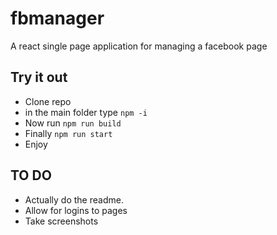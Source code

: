 # fbmanager
A react single page application for managing a facebook page

## Try it out
* Clone repo
* in the main folder type `npm -i`
* Now run `npm run build`
* Finally `npm run start`
* Enjoy

## TO DO
* Actually do the readme.
* Allow for logins to pages
* Take screenshots

